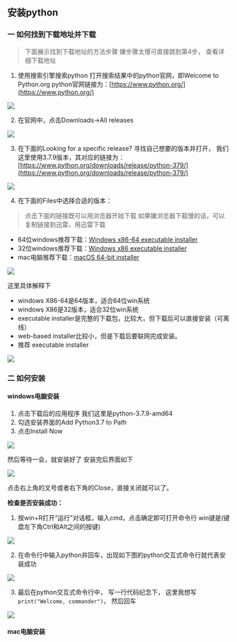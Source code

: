 ## 安装python

### 一 如何找到下载地址并下载
> 下面展示找到下载地址的方法步骤
> 嫌步骤太慢可直接跳到第4步，
> 查看详细下载地址


1. 使用搜索引擎搜索python
打开搜索结果中的python官网，即Welcome to Python.org
python官网链接为：[https://www.python.org/](https://www.python.org/)

![](../../imgs/0/1_1.png)

2. 在官网中，点击Downloads->All releases

![](../../imgs/0/1_2.png)

3. 在下面的Looking for a specific release?
寻找自己想要的版本并打开，
我们这里使用3.7.9版本，其对应的链接为：
[https://www.python.org/downloads/release/python-379/](https://www.python.org/downloads/release/python-379/)

![](../../imgs/0/1_3.png)

4. 在下面的Files中选择合适的版本：
> 点击下面的链接既可以用浏览器开始下载
> 如果嫌浏览器下载慢的话，可以复制链接到迅雷，用迅雷下载

- 64位windows推荐下载：[Windows x86-64 executable installer](https://www.python.org/ftp/python/3.7.9/python-3.7.9-amd64.exe)
- 32位windows推荐下载：[Windows x86 executable installer](https://www.python.org/ftp/python/3.7.9/python-3.7.9.exe)
- mac电脑推荐下载：[macOS 64-bit installer](https://www.python.org/ftp/python/3.7.9/python-3.7.9-macosx10.9.pkg)

![](../../imgs/0/1_4.png)

这里具体解释下
- windows X86-64是64版本，适合64位win系统
- windows X86是32版本，适合32位win系统
- executable installer是完整的下载包，比较大，但下载后可以直接安装（可离线）
- web-based installer比较小，但是下载后要联网完成安装。
- 推荐 executable installer

![](../../imgs/0/1_5.png)

### 二 如何安装
#### windows电脑安装
1. 点击下载后的应用程序
我们这里是python-3.7.9-amd64
2. 勾选安装界面的Add Python3.7 to Path
3. 点击Install Now

![](../../imgs/0/1_6.png)

然后等待一会，就安装好了
安装完后界面如下

![](../../imgs/0/1_7.png)

点击右上角的叉号或者右下角的Close，直接关闭就可以了。

**检查是否安装成功：**
1. 按win+R打开“运行”对话框，输入cmd，点击确定即可打开命令行
win键是(键盘左下角Ctrl和Alt之间的按键)

![](../../imgs/0/1_8.png)

2. 在命令行中输入python并回车，出现如下图的python交互式命令行就代表安装成功

![](../../imgs/0/1_9.png)

3. 最后在python交互式命令行中，
写一行代码纪念下，
这里我想写`print("Welcome, commander")`，
然后回车

![](../../imgs/0/1_10.png)


#### mac电脑安装
